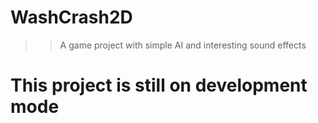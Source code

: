 # WashCrash2D
>> A game project with simple AI and interesting sound effects
# This project is still on development mode
